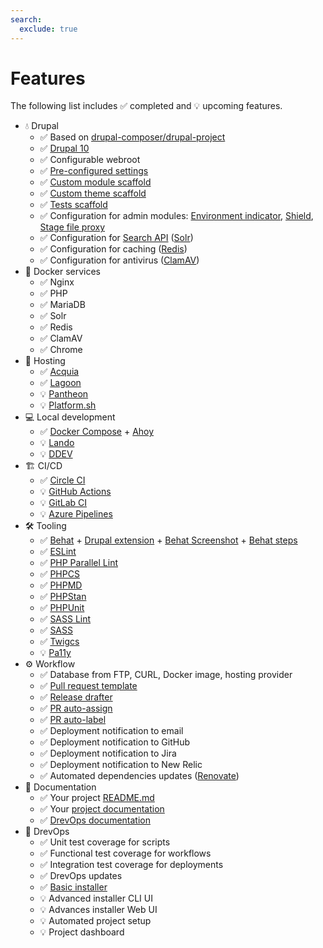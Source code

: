 ```yaml
---
search:
  exclude: true
---
```


# Features

The following list includes ✅ completed  and 💡 upcoming features.

* 💧 Drupal
    * ✅ Based on [drupal-composer/drupal-project](https://github.com/drupal-composer/drupal-project)
    * ✅ [Drupal 10](https://www.drupal.org/project/drupal)
    * ✅ Configurable webroot
    * ✅ [Pre-configured settings](../../../../web/sites/default/settings.php)
    * ✅ [Custom module scaffold](../../../../web/modules/custom/ys_core)
    * ✅ [Custom theme scaffold](../../../../web/themes/custom/your_site_theme)
    * ✅ [Tests scaffold](../../../../web/modules/custom/ys_core/tests)
    * ✅ Configuration for admin modules: [Environment indicator](https://www.drupal.org/project/environment_indicator), [Shield](https://www.drupal.org/project/shield), [Stage file proxy](https://www.drupal.org/project/stage_file_proxy)
    * ✅ Configuration for [Search API](https://www.drupal.org/project/search_api) ([Solr](https://www.drupal.org/project/search_api_solr))
    * ✅ Configuration for caching ([Redis](https://www.drupal.org/project/redis))
    * ✅ Configuration for antivirus ([ClamAV](https://www.drupal.org/project/clamav))
* 🐳 Docker services
    * ✅ Nginx
    * ✅ PHP
    * ✅ MariaDB
    * ✅ Solr
    * ✅ Redis
    * ✅ ClamAV
    * ✅ Chrome
* 🏨 Hosting
    * ✅ [Acquia](https://www.acquia.com/)
    * ✅ [Lagoon](https://github.com/uselagoon/lagoon)
    * 💡 [Pantheon](https://pantheon.io/)
    * 💡 [Platform.sh](https://platform.sh/)
* 💻 Local development
    * ✅ [Docker Compose](https://docs.docker.com/compose/) + [Ahoy](https://github.com/ahoy-cli/ahoy)
    * 💡 [Lando](https://lando.dev/)
    * 💡 [DDEV](https://ddev.readthedocs.io/)
* 🏗️ CI/CD
    * ✅ [Circle CI](https://circleci.com/)
    * 💡 [GitHub Actions](https://github.com/features/actions)
    * 💡 [GitLab CI](https://docs.gitlab.com/ee/ci/)
    * 💡 [Azure Pipelines](https://azure.microsoft.com/en-us/services/devops/pipelines/)
* 🛠️ Tooling
    * ✅ [Behat](https://docs.behat.org/en/latest/) + [Drupal extension](https://github.com/jhedstrom/drupalextension) + [Behat Screenshot](https://github.com/drevops/behat-screenshot) + [Behat steps](https://github.com/drevops/behat-steps)
    * ✅ [ESLint](https://eslint.org/)
    * ✅ [PHP Parallel Lint](https://github.com/php-parallel-lint/PHP-Parallel-Lint)
    * ✅ [PHPCS](https://github.com/squizlabs/PHP_CodeSniffer)
    * ✅ [PHPMD](https://phpmd.org/)
    * ✅ [PHPStan](https://github.com/phpstan/phpstan)
    * ✅ [PHPUnit](https://phpunit.de/)
    * ✅ [SASS Lint](https://github.com/sasstools/sass-lint)
    * ✅ [SASS](https://sass-lang.com/)
    * ✅ [Twigcs](https://github.com/VincentLanglet/Twig-CS-Fixer)
    * 💡 [Pa11y](https://pa11y.org/)
* ⚙️ Workflow
    * ✅ Database from FTP, CURL, Docker image, hosting provider
    * ✅ [Pull request template](../../../../.github/PULL_REQUEST_TEMPLATE.md)
    * ✅ [Release drafter](https://github.com/release-drafter/release-drafter)
    * ✅ [PR auto-assign](https://github.com/toshimaru/auto-author-assign)
    * ✅ [PR auto-label](https://github.com/eps1lon/actions-label-merge-conflict)
    * ✅ Deployment notification to email
    * ✅ Deployment notification to GitHub
    * ✅ Deployment notification to Jira
    * ✅ Deployment notification to New Relic
    * ✅ Automated dependencies updates ([Renovate](https://www.mend.io/renovate/))
* 📖 Documentation
    * ✅ Your project [README.md](../../../../README.md)
    * ✅ Your [project documentation](../../../../docs)
    * ✅ [DrevOps documentation](https://docs.drevops.com/)
* 🧪 DrevOps
    * ✅ Unit test coverage for scripts
    * ✅ Functional test coverage for workflows
    * ✅ Integration test coverage for deployments
    * ✅ DrevOps updates
    * ✅ [Basic installer](https://install.drevops.com/)
    * 💡 Advanced installer CLI UI
    * 💡 Advances installer Web UI
    * 💡 Automated project setup
    * 💡 Project dashboard
